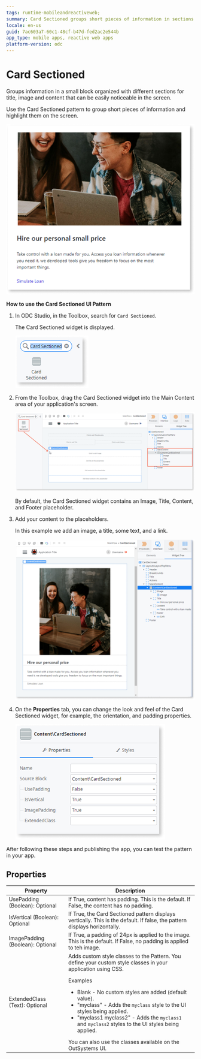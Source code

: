 ```yaml
---
tags: runtime-mobileandreactiveweb;  
summary: Card Sectioned groups short pieces of information in sections and highlights them on the screen.
locale: en-us
guid: 7ac603a7-60c1-48cf-b47d-fed2ac2e544b
app_type: mobile apps, reactive web apps
platform-version: odc
---
```


# Card Sectioned

Groups information in a small block organized with different sections for title, image and content that can be easily noticeable in the screen.

Use the Card Sectioned pattern to group short pieces of information and highlight them on the screen.

![](<images/cardsection-3.png>)

**How to use the Card Sectioned UI Pattern**

1. In ODC Studio, in the Toolbox, search for `Card Sectioned`.

    The Card Sectioned widget is displayed.

    ![](<images/cardsection-1-ss.png>)

1. From the Toolbox, drag the Card Sectioned widget into the Main Content area of your application's screen.

    ![](<images/cardsection-2-ss.png>)

    By default, the Card Sectioned widget contains an Image, Title, Content, and Footer placeholder.

1. Add your content to the placeholders.

    In this example we add an image, a title, some text, and a link.

    ![](<images/cardsection-4-ss.png>)

1. On the **Properties** tab, you can change the look and feel of the Card Sectioned widget, for example, the orientation, and padding properties.

    ![](<images/cardsection-5-ss.png>)

After following these steps and publishing the app, you can test the pattern in your app.

## Properties

| Property                         | Description                                                                                                                                                                                                                                                                                                                                                                                                                                                                                                                                                                                                          |
|----------------------------------|----------------------------------------------------------------------------------------------------------------------------------------------------------------------------------------------------------------------------------------------------------------------------------------------------------------------------------------------------------------------------------------------------------------------------------------------------------------------------------------------------------------------------------------------------------------------------------------------------------------------|
| UsePadding (Boolean): Optional   | If True, content has padding. This is the default. If False, the content has no padding.                                                                                                                                                                                                                                                                                                                                                                                                                                                                                                                             |
| IsVertical (Boolean): Optional   | If True, the Card Sectioned pattern displays vertically. This is the default. If false, the pattern displays horizontally.                                                                                                                                                                                                                                                                                                                                                                                                                                                                                           |
| ImagePadding (Boolean): Optional | If True, a padding of 24px is applied to the image. This is the default. If False, no padding is applied to teh image.                                                                                                                                                                                                                                                                                                                                                                                                                                                                                               |
| ExtendedClass (Text): Optional   | Adds custom style classes to the Pattern. You define your custom style classes in your application using CSS.<p>Examples</p><ul><li>Blank - No custom styles are added (default value).</li><li>"myclass" - Adds the ``myclass`` style to the UI styles being applied.</li><li>"myclass1 myclass2" - Adds the ``myclass1`` and ``myclass2`` styles to the UI styles being applied.</li></ul>You can also use the classes available on the OutSystems UI. |
